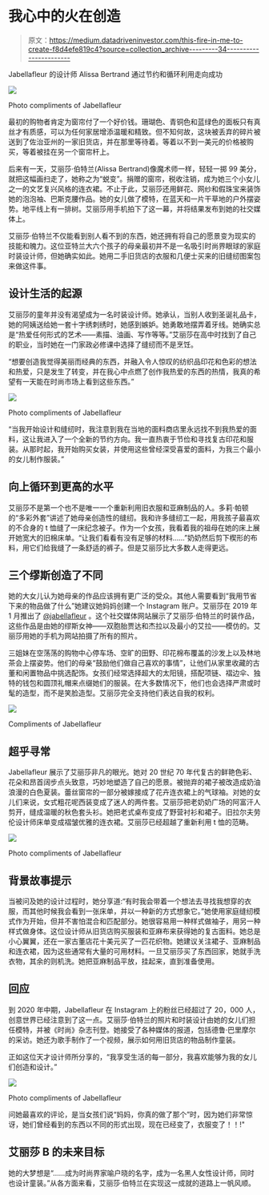 # 我心中的火在创造

> 原文：<https://medium.datadriveninvestor.com/this-fire-in-me-to-create-f8d4efe819c4?source=collection_archive---------34----------------------->

Jabellafleur 的设计师 Alissa Bertrand 通过节约和循环利用走向成功

![](img/5185fa964f2001fe0ff0f51cf5e0e09d.png)

Photo compliments of Jabellafleur

最初的购物者肯定为窗帘付了一个好价钱。珊瑚色、青铜色和蓝绿色的面板只有真丝才有质感，可以为任何家居增添温暖和精致。但不知何故，这块被丢弃的碎片被送到了佐治亚州的一家旧货店，并在那里等待着。等着以不到一美元的价格被购买，等着被挂在另一个窗帘杆上。

后来有一天，艾丽莎·伯特兰(Alissa Bertrand)像魔术师一样，轻轻一掷 99 美分，就把这幅画扫走了，她称之为“蜕变”。捐赠的窗帘，税收注销，成为她三个小女儿之一的文艺复兴风格的连衣裙。不止于此，艾丽莎还用鲜花、网纱和假珠宝来装饰她的泡泡袖、巴斯克腰作品。她的女儿做了模特，在蓝天和一片干草地的户外摆姿势。地平线上有一排树。艾丽莎用手机拍下了这一幕，并将结果发布到她的社交媒体上。

艾丽莎·伯特兰不仅能看到别人看不到的东西，她还拥有将自己的愿景变为现实的技能和魄力。这位亚特兰大六个孩子的母亲最初并不是一名吸引时尚界眼球的家庭时装设计师，但她确实如此。她用二手旧货店的衣服和几便士买来的旧缝纫图案包来做这件事。

## 设计生活的起源

艾丽莎的童年并没有渴望成为一名时装设计师。她承认，当别人收到圣诞礼品卡，她的阿姨送给她一套十字绣刺绣时，她感到嫉妒。她勇敢地摆弄着牙线。她确实总是“热爱任何形式的艺术——素描、油画、写作等等。”艾丽莎在高中时找到了自己的职业，当时她在一门家政必修课中选择了缝纫而不是烹饪。

“想要创造我觉得美丽而经典的东西，并融入令人惊叹的纺织品印花和色彩的想法和热爱，只是发生了转变，并在我心中点燃了创作我热爱的东西的热情，我真的希望有一天能在时尚市场上看到这些东西。”

![](img/dbc31ae038cc7701c805e44b87cea69d.png)

Photo compliments of Jabellafleur

“当我开始设计和缝纫时，我注意到我在当地的面料商店里永远找不到我热爱的面料，这让我进入了一个全新的节约方向。我一直热衷于节俭和寻找复古印花和服装。从那时起，我开始购买女装，并使用这些曾经深受喜爱的面料，为我三个最小的女儿制作服装。”

## 向上循环到更高的水平

艾丽莎不是第一个也不是唯一一个重新利用旧衣服和亚麻制品的人。多莉·帕顿的“多彩外套”讲述了她母亲创造性的缝纫。我和许多缝纫工一起，用我孩子最喜欢的不合身的 t 恤缝了一床纪念被子。作为一个女孩，我看着我的祖母在她的床上展开她宽大的旧棉床单。“让我们看看有没有足够的材料……”奶奶然后剪下楔形的布料，用它们给我缝了一条舒适的裤子。但是艾丽莎比大多数人走得更远。

## 三个缪斯创造了不同

她的大女儿认为她母亲的作品应该拥有更广泛的受众。其他人需要看到“我用节省下来的物品做了什么”她建议她妈妈创建一个 Instagram 账户。艾丽莎在 2019 年 1 月推出了 [@jabellafleur](https://www.instagram.com/jabellafleur/) 。这个社交媒体网站展示了艾丽莎·伯特兰的时装作品，这些作品是由她的缪斯女神——双胞胎贾达和杰拉以及最小的艾拉——模仿的。艾丽莎用她的手机为网站拍摄了所有的照片。

三姐妹在空荡荡的购物中心停车场、空旷的田野、印花棉布覆盖的沙发上以及林地茶会上摆姿势。他们的母亲“鼓励他们做自己喜欢的事情”，让他们从家里收藏的古董和闲置物品中挑选配饰。女孩们经常选择超大的太阳镜，搭配项链、褶边伞、独特的钱包和圆顶礼帽来点缀她们的服装。在大多数情况下，他们也会选择严肃或时髦的造型，而不是笑脸造型。艾丽莎完全支持他们表达自我的权利。

![](img/32be993e1b7642f9689e53ee36036b88.png)

Compliments of Jabellafleur

## 超乎寻常

Jabellafleur 展示了艾丽莎非凡的眼光。她对 20 世纪 70 年代复古的鲜艳色彩、花朵和昂首阔步点头致意，巧妙地塑造了自己的愿景。被抛弃的裙子被改造成奶油浪漫的白色夏装。蕾丝窗帘的一部分被嫁接成了花卉连衣裙上的气球袖。对她的女儿们来说，女式粗花呢西装变成了迷人的两件套。艾丽莎把老奶奶广场的阿富汗人剪开，缝成温暖的秋色套头衫。她把老式桌布变成了野营衬衫和裙子。旧拉尔夫劳伦设计师床单变成褶皱优雅的连衣裙。艾丽莎已经超越了重新利用 t 恤的范畴。

![](img/e6829a5e02038003e465ceab88e061c3.png)

Photo compliments of Jabellafleur

## 背景故事提示

当被问及她的设计过程时，她分享道:“有时我会带着一个想法去寻找我想穿的衣服，而其他时候我会看到一张床单，并以一种新的方式想象它。”她使用家庭缝纫模式作为开始，但并不害怕混合和匹配部分。她很容易用一种样式做袖子，用另一种样式做身体。这位设计师从旧货店购买服装和亚麻布来获得她的复古面料。她总是小心翼翼，还在一家古董店花十美元买了一匹花织物。她建议关注裙子、亚麻制品和连衣裙，因为这些通常有大量的可用材料。一旦艾丽莎买了东西回家，她就手洗衣物，其余的则机洗。她把亚麻制品平放，挂起来，直到准备使用。

## 回应

到 2020 年中期，Jabellafleur 在 Instagram 上的粉丝已经超过了 20，000 人，创意世界已经注意到了这一点。艾丽莎·伯特兰的照片和时装设计由她的女儿们担任模特，并被《时尚》杂志刊登。她接受了各种媒体的报道，包括德鲁·巴里摩尔的采访。她还为歌手制作了一个视频，展示如何用旧货店的物品制作童装。

正如这位天才设计师所分享的，“我享受生活的每一部分，我喜欢能够为我的女儿们创造和设计。”

![](img/712535180db99fd3cd80fed65e40c7f1.png)

Photo compliments of Jabellafleur

问她最喜欢的评论，是当女孩们说“妈妈，你真的做了那个”时，因为她们非常惊讶，她们曾经看到的东西以不同的形式出现，现在已经变了，衣服变了！！!"

## 艾丽莎 B 的未来目标

她的大梦想是“……成为时尚界家喻户晓的名字，成为一名黑人女性设计师，同时也设计童装。”从各方面来看，艾丽莎·伯特兰在实现这一成就的道路上一帆风顺。